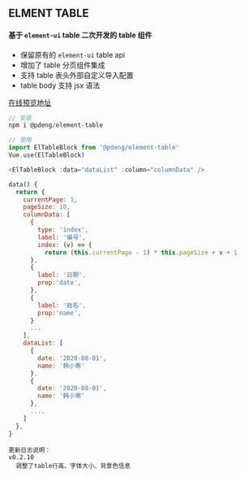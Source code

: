 ## ELMENT TABLE

#### 基于 `element-ui` table 二次开发的 table 组件
 - 保留原有的 `element-ui` table api
 - 增加了 table 分页组件集成
 - 支持 table 表头外部自定义导入配置
 - table body 支持 jsx 语法

[在线预览地址](https://idenpin.github.io/element-table/docs/#/)

```js
// 安装
npm i @pdeng/element-table

// 使用
import ElTableBlock from '@pdeng/element-table'
Vue.use(ElTableBlock)

<ElTableBlock :data="dataList" :column="columnData" />

data() {
  return {
    currentPage: 1,
    pageSize: 10,
    columnData: [
      {
        type: 'index',
        label: '编号',
        index: (v) => {
          return (this.currentPage - 1) * this.pageSize + v + 1
      },
      {
        label: '日期',
        prop:'date',
      },
      {
        label: '姓名',
        prop:'name',
      }
      ...
    ],
    dataList: [
      {
        date: '2020-08-01',
        name: '韩小寒'
      },
      {
        date: '2020-08-01',
        name: '韩小寒'
      },
      ....
    ]
  },
}
```



```
更新日志说明：
v0.2.10
  调整了table行高、字体大小、背景色信息
```



